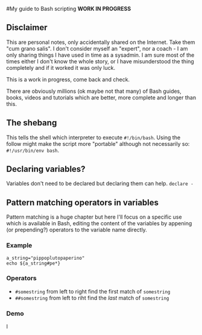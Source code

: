 #My guide to Bash scripting **WORK IN PROGRESS**

## Disclaimer
This are personal notes, only accidentally shared on the Internet.
Take them "cum grano salis". I don't consider myself an "expert", nor a coach - I am only sharing things I have used in time as a sysadmin. I am sure most of the times either I don't know the whole story, or I have misunderstood the thing completely and if it worked it was only luck.

This is a work in progress, come back and check.

There are obviously millions (ok maybe not that many) of Bash guides, books, videos and tutorials which are better, more complete and longer than this.

## The shebang

This tells the shell which interpreter to execute `#!/bin/bash`.
Using the follow might make the script more "portable" although not necessarily so: `#!/usr/bin/env bash`. 

## Declaring variables?
Variables don't need to be declared but declaring them can help.
`declare -`



## Pattern matching operators in variables
Pattern matching is a huge chapter but here I'll focus on a specific use which is available in Bash, editing the content of the variables by appening (or prepending?) operators to the variable name directly.

### Example

```
a_string="pippoplutopaperino"
echo ${a_string#pe*}
```


### Operators

- `#somestring` from left to right find the first match of `somestring`
- `##somestring` from left to riht find the *last* match of `somestring`

### Demo

I
